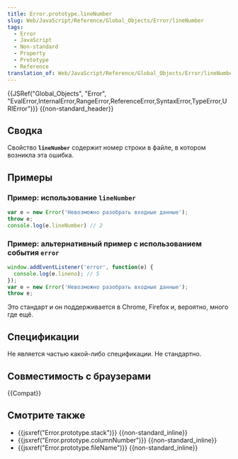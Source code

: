 ```yaml
---
title: Error.prototype.lineNumber
slug: Web/JavaScript/Reference/Global_Objects/Error/lineNumber
tags:
  - Error
  - JavaScript
  - Non-standard
  - Property
  - Prototype
  - Reference
translation_of: Web/JavaScript/Reference/Global_Objects/Error/lineNumber
---
```

{{JSRef("Global_Objects", "Error", "EvalError,InternalError,RangeError,ReferenceError,SyntaxError,TypeError,URIError")}} {{non-standard_header}}

## Сводка

Свойство **`lineNumber`** содержит номер строки в файле, в котором возникла эта ошибка.

## Примеры

### Пример: использование `lineNumber`

```js
var e = new Error('Невозможно разобрать входные данные');
throw e;
console.log(e.lineNumber) // 2
```

### Пример: альтернативный пример с использованием события `error`

```js
window.addEventListener('error', function(e) {
  console.log(e.lineno); // 5
});
var e = new Error('Невозможно разобрать входные данные');
throw e;
```

Это стандарт и он поддерживается в Chrome, Firefox и, вероятно, много где ещё.

## Спецификации

Не является частью какой-либо спецификации. Не стандартно.

## Совместимость с браузерами

{{Compat}}

## Смотрите также

- {{jsxref("Error.prototype.stack")}} {{non-standard_inline}}
- {{jsxref("Error.prototype.columnNumber")}} {{non-standard_inline}}
- {{jsxref("Error.prototype.fileName")}} {{non-standard_inline}}
